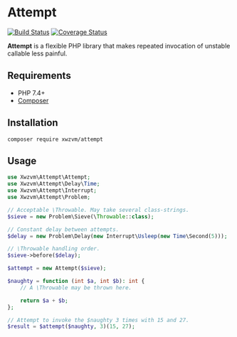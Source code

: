 # Attempt

[![Build Status](https://travis-ci.com/xwzvm/attempt.svg?branch=master)](https://travis-ci.com/xwzvm/attempt)
[![Coverage Status](https://coveralls.io/repos/github/xwzvm/attempt/badge.svg?branch=master)](https://coveralls.io/github/xwzvm/attempt?branch=master)

**Attempt** is a flexible PHP library that makes repeated invocation of unstable callable less painful.

## Requirements
* PHP 7.4+
* [Composer](https://getcomposer.org/)

## Installation

```
composer require xwzvm/attempt
```

## Usage

```php
use Xwzvm\Attempt\Attempt;
use Xwzvm\Attempt\Delay\Time;
use Xwzvm\Attempt\Interrupt;
use Xwzvm\Attempt\Problem;

// Acceptable \Throwable. May take several class-strings.
$sieve = new Problem\Sieve(\Throwable::class);  

// Constant delay between attempts.
$delay = new Problem\Delay(new Interrupt\Usleep(new Time\Second(5)));

// \Throwable handling order.
$sieve->before($delay);

$attempt = new Attempt($sieve);

$naughty = function (int $a, int $b): int {
    // A \Throwable may be thrown here.

    return $a + $b;
};

// Attempt to invoke the $naughty 3 times with 15 and 27.
$result = $attempt($naughty, 3)(15, 27);
```
